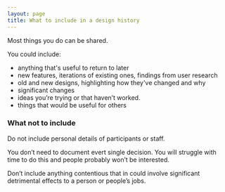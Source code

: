 ```yaml
---
layout: page
title: What to include in a design history
---
```


Most things you do can be shared.

You could include:

* anything that's useful to return to later
* new features, iterations of existing ones, findings from user research
* old and new designs, highlighting how they've changed and why
* significant changes
* ideas you’re trying or that haven’t worked.
* things that would be useful for others

### What not to include

Do not include personal details of participants or staff.

You don’t need to document evert single decision. You will struggle with time to do this and people probably won’t be interested.

Don’t include anything contentious that in could involve significant detrimental effects to a person or people’s jobs.
